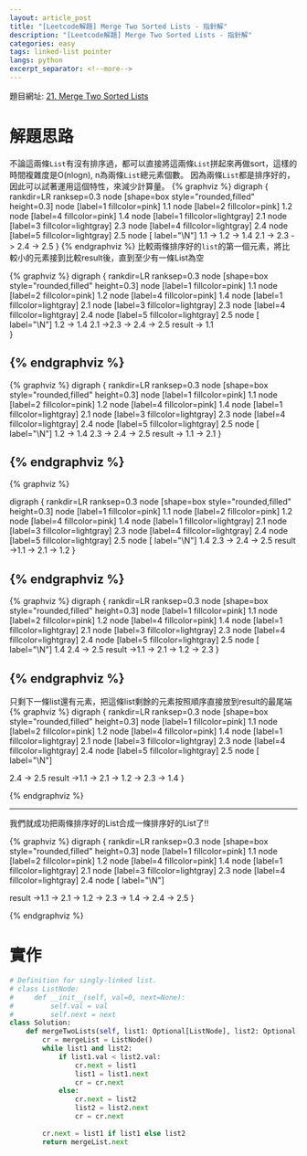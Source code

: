 ```yaml
---
layout: article_post
title: "[Leetcode解題] Merge Two Sorted Lists - 指針解"
description: "[Leetcode解題] Merge Two Sorted Lists - 指針解"
categories: easy
tags: linked-list pointer
langs: python
excerpt_separator: <!--more-->
---
```


題目網址: [21. Merge Two Sorted Lists](https://leetcode.com/problems/merge-two-sorted-lists/description/)

<!--more-->

# 解題思路
不論這兩條`List`有沒有排序過，都可以直接將這兩條`List`拼起來再做sort，這樣的時間複雜度是O(nlogn), n為兩條`List`總元素個數。
因為兩條`List`都是排序好的，因此可以試著運用這個特性，來減少計算量。
{% graphviz %}
digraph {
rankdir=LR
ranksep=0.3
node [shape=box style="rounded,filled" height=0.3]
node [label=1 fillcolor=pink] 1.1
node [label=2 fillcolor=pink] 1.2
node [label=4 fillcolor=pink] 1.4
node [label=1 fillcolor=lightgray] 2.1
node [label=3 fillcolor=lightgray] 2.3
node [label=4 fillcolor=lightgray] 2.4
node [label=5 fillcolor=lightgray] 2.5
node [ label="\N"]
1.1 -> 1.2 -> 1.4
2.1 -> 2.3 -> 2.4 -> 2.5
}
{% endgraphviz %}
比較兩條排序好的`list`的第一個元素，將比較小的元素接到比較result後，直到至少有一條List為空

{% graphviz %}
digraph {
rankdir=LR
ranksep=0.3
node [shape=box style="rounded,filled" height=0.3]
node [label=1 fillcolor=pink] 1.1
node [label=2 fillcolor=pink] 1.2
node [label=4 fillcolor=pink] 1.4
node [label=1 fillcolor=lightgray] 2.1
node [label=3 fillcolor=lightgray] 2.3
node [label=4 fillcolor=lightgray] 2.4
node [label=5 fillcolor=lightgray] 2.5
node [ label="\N"]
1.2 -> 1.4
2.1 ->2.3 -> 2.4 -> 2.5
result -> 1.1  
}

{% endgraphviz %}
---

{% graphviz %}
digraph {
rankdir=LR
ranksep=0.3
node [shape=box style="rounded,filled" height=0.3]
node [label=1 fillcolor=pink] 1.1
node [label=2 fillcolor=pink] 1.2
node [label=4 fillcolor=pink] 1.4
node [label=1 fillcolor=lightgray] 2.1
node [label=3 fillcolor=lightgray] 2.3
node [label=4 fillcolor=lightgray] 2.4
node [label=5 fillcolor=lightgray] 2.5
node [ label="\N"]
1.2 -> 1.4
2.3 -> 2.4 -> 2.5
result -> 1.1 -> 2.1
}

{% endgraphviz %}
---

{% graphviz %}

digraph {
rankdir=LR
ranksep=0.3
node [shape=box style="rounded,filled" height=0.3]
node [label=1 fillcolor=pink] 1.1
node [label=2 fillcolor=pink] 1.2
node [label=4 fillcolor=pink] 1.4
node [label=1 fillcolor=lightgray] 2.1
node [label=3 fillcolor=lightgray] 2.3
node [label=4 fillcolor=lightgray] 2.4
node [label=5 fillcolor=lightgray] 2.5
node [ label="\N"]
1.4
2.3 -> 2.4 -> 2.5
result ->1.1 -> 2.1 -> 1.2
}

{% endgraphviz %}
---
{% graphviz %}
digraph {
rankdir=LR
ranksep=0.3
node [shape=box style="rounded,filled" height=0.3]
node [label=1 fillcolor=pink] 1.1
node [label=2 fillcolor=pink] 1.2
node [label=4 fillcolor=pink] 1.4
node [label=1 fillcolor=lightgray] 2.1
node [label=3 fillcolor=lightgray] 2.3
node [label=4 fillcolor=lightgray] 2.4
node [label=5 fillcolor=lightgray] 2.5
node [ label="\N"]
1.4
2.4 -> 2.5
result ->1.1 -> 2.1 -> 1.2 -> 2.3
}

{% endgraphviz %}
---
只剩下一條list還有元素，把這條list剩餘的元素按照順序直接放到result的最尾端
{% graphviz %}
digraph {
rankdir=LR
ranksep=0.3
node [shape=box style="rounded,filled" height=0.3]
node [label=1 fillcolor=pink] 1.1
node [label=2 fillcolor=pink] 1.2
node [label=4 fillcolor=pink] 1.4
node [label=1 fillcolor=lightgray] 2.1
node [label=3 fillcolor=lightgray] 2.3
node [label=4 fillcolor=lightgray] 2.4
node [label=5 fillcolor=lightgray] 2.5
node [ label="\N"]

2.4 -> 2.5
result ->1.1 -> 2.1 -> 1.2 -> 2.3 -> 1.4
}

{% endgraphviz %}

---
我們就成功把兩條排序好的List合成一條排序好的List了!!

{% graphviz %}
digraph {
rankdir=LR
ranksep=0.3
node [shape=box style="rounded,filled" height=0.3]
node [label=1 fillcolor=pink] 1.1
node [label=2 fillcolor=pink] 1.2
node [label=4 fillcolor=pink] 1.4
node [label=1 fillcolor=lightgray] 2.1
node [label=3 fillcolor=lightgray] 2.3
node [label=4 fillcolor=lightgray] 2.4
node [ label="\N"]

result ->1.1 -> 2.1 -> 1.2 -> 2.3 -> 1.4 -> 2.4 -> 2.5
}

{% endgraphviz %}

# 實作
```python
# Definition for singly-linked list.
# class ListNode:
#     def __init__(self, val=0, next=None):
#         self.val = val
#         self.next = next
class Solution:
    def mergeTwoLists(self, list1: Optional[ListNode], list2: Optional[ListNode]) -> Optional[ListNode]:
        cr = mergeList = ListNode()
        while list1 and list2:
            if list1.val < list2.val:
                cr.next = list1
                list1 = list1.next
                cr = cr.next
            else:
                cr.next = list2
                list2 = list2.next
                cr = cr.next
        
        cr.next = list1 if list1 else list2
        return mergeList.next
```
